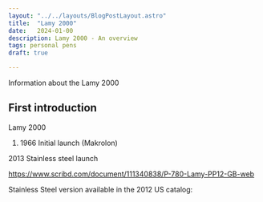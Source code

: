 ```yaml
---
layout: "../../layouts/BlogPostLayout.astro"
title:  "Lamy 2000"
date:   2024-01-00
description: Lamy 2000 - An overview
tags: personal pens
draft: true

---
```


<div class="span2-4">
  <p class="lead">Information about the Lamy 2000
</p>

## First introduction


Lamy 2000

1. 1966 Initial launch (Makrolon)

2013 Stainless steel launch

https://www.scribd.com/document/111340838/P-780-Lamy-PP12-GB-web

Stainless Steel version available in the 2012 US catalog:









